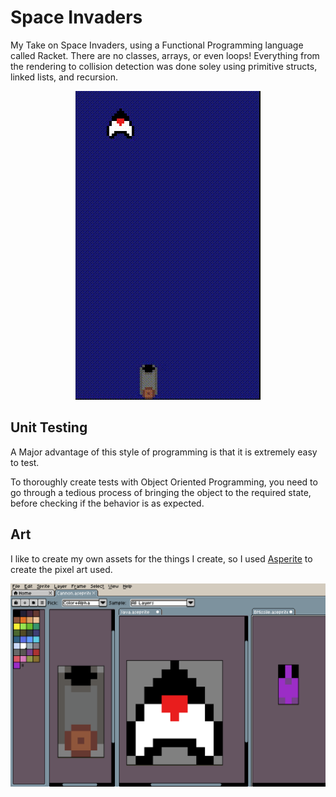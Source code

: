 # Space Invaders

My Take on Space Invaders, using a Functional Programming language called Racket. 
There are no classes, arrays, or even loops! Everything from the rendering to collision detection was done soley using primitive structs, linked lists, and recursion.

<center>
<img src="./space-invaders.gif" alt="Example video showcasing the game">
</center>

## Unit Testing
A Major advantage of this style of programming is that it is extremely easy to test. 

To thoroughly create tests with Object Oriented Programming, you need to go through a tedious process of bringing the object to the required state, before checking if the behavior is as expected.

## Art
I like to create my own assets for the things I create, so I used [Asperite](https://www.aseprite.org/) to create the pixel art used.

<center>

<img src="./Asperite.png" alt="Asperite Images">

</center>